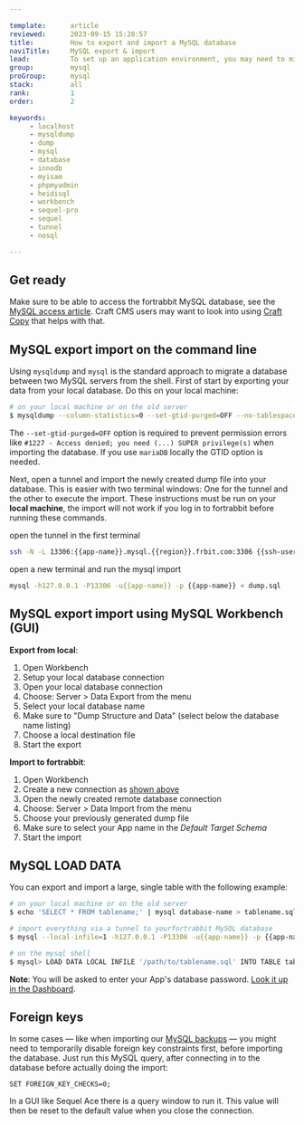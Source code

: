 ```yaml
---

template:      article
reviewed:      2023-09-15 15:28:57
title:         How to export and import a MySQL database
naviTitle:     MySQL export & import
lead:          To set up an application environment, you may need to migrate existing data. The following examples deal with exporting and importing MySQL data from one environment (local machine) to another (fortrabbit). The same steps apply in reverse, but the to and from login details need to be swapped.
group:         mysql
proGroup:      mysql
stack:         all
rank:          1
order:         2

keywords:
     - localhost
     - mysqldump
     - dump
     - mysql
     - database
     - innodb
     - myisam
     - phpmyadmin
     - heidisql
     - workbench
     - sequel-pro
     - sequel
     - tunnel
     - nosql

---
```



## Get ready

Make sure to be able to access the fortrabbit MySQL database, see the [MySQL access article](/mysql). Craft CMS users may want to look into using [Craft Copy](/craft-deploy-craft-copy) that helps with that.

## MySQL export import on the command line

Using `mysqldump` and `mysql` is the standard approach to migrate a database between two MySQL servers from the shell. First of start by exporting your data from your local database. Do this on your local machine:

```bash
# on your local machine or on the old server
$ mysqldump --column-statistics=0 --set-gtid-purged=OFF --no-tablespaces --set-gtid-purged=OFF -u{{local-db-user}} -p{{local-password}} {{local-db-name}} > dump.sql
```

The `--set-gtid-purged=OFF` option is required to prevent permission errors like `#1227 - Access denied; you need (...) SUPER privilege(s)` when importing the database. If you use `mariaDB` locally the GTID option is needed.

Next, open a tunnel and import the newly created dump file into your database. This is easier with two terminal windows: One for the tunnel and the other to execute the import. These instructions must be run on your **local machine**, the import will not work if you log in to fortrabbit before running these commands.

open the tunnel in the first terminal

```bash
ssh -N -L 13306:{{app-name}}.mysql.{{region}}.frbit.com:3306 {{ssh-user}}@tunnel.{{region}}.frbit.com
```

open a new terminal and run the mysql import

```bash
mysql -h127.0.0.1 -P13306 -u{{app-name}} -p {{app-name}} < dump.sql
```

## MySQL export import using MySQL Workbench (GUI)

**Export from local**:

1. Open Workbench
2. Setup your local database connection
3. Open your local database connection
4. Choose: Server > Data Export from the menu
5. Select your local database name
6. Make sure to "Dump Structure and Data" (select below the database name listing)
7. Choose a local destination file
8. Start the export

**Import to fortrabbit**:

1. Open Workbench
2. Create a new connection as [shown above](#toc-mysql-via-gui)
3. Open the newly created remote database connection
4. Choose: Server > Data Import from the menu
5. Choose your previously generated dump file
6. Make sure to select your App name in the *Default Target Schema*
7. Start the import

## MySQL LOAD DATA

You can export and import a large, single table with the following example:

```bash
# on your local machine or on the old server
$ echo 'SELECT * FROM tablename;' | mysql database-name > tablename.sql

# import everything via a tunnel to yourfortrabbit MySQL database
$ mysql --local-infile=1 -h127.0.0.1 -P13306 -u{{app-name}} -p {{app-name}}

# on the mysql shell
$ mysql> LOAD DATA LOCAL INFILE '/path/to/tablename.sql' INTO TABLE tablename;
```

**Note**: You will be asked to enter your App's database password. [Look it up in the Dashboard](https://dashboard.fortrabbit.com/apps/{{app-name}}#mysql).

## Foreign keys

In some cases — like when importing our [MySQL backups](/backups) — you might need to temporarily disable foreign key constraints first, before importing the database. Just run this MySQL query, after connecting in to the database before actually doing the import:

```mysql
SET FOREIGN_KEY_CHECKS=0;
```

In a GUI like Sequel Ace there is a query window to run it. This value will then be reset to the default value when you close the connection.
